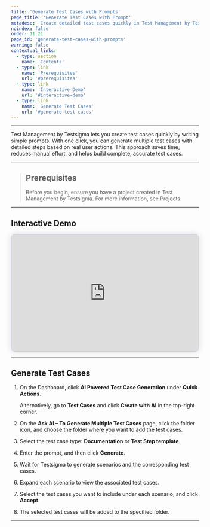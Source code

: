 ```yaml
---
title: 'Generate Test Cases with Prompts'
page_title: 'Generate Test Cases with Prompt'
metadesc: 'Create detailed test cases quickly in Test Management by Testsigma using simple prompts. Save time, reduce effort, & ensure accuracy with AI-powered test steps in one click'
noindex: false
order: 11.21
page_id: 'generate-test-cases-with-prompts'
warning: false
contextual_links:
  - type: section
    name: 'Contents'
  - type: link
    name: 'Prerequisites'
    url: '#prerequisites'
  - type: link
    name: 'Interactive Demo'
    url: '#interactive-demo'
  - type: link
    name: 'Generate Test Cases'
    url: '#generate-test-cases'
---
```


---

Test Management by Testsigma lets you create test cases quickly by writing simple prompts. With one click, you can generate multiple test cases with detailed steps based on real user actions. This approach saves time, reduces manual effort, and helps build complete, accurate test cases.

---

> ## **Prerequisites**
>
> Before you begin, ensure you have a project created in Test Management by Testsigma. For more information, see Projects.

---

## **Interactive Demo**

<div>
  <script async src="https://js.storylane.io/js/v2/storylane.js"></script>
  <div class="sl-embed" style="position:relative;padding-bottom:calc(57.42% + 25px);width:100%;height:0;transform:scale(1)">
    <iframe loading="lazy" class="sl-demo" src="https://app.storylane.io/demo/rzwtt8fjoyzj?embed=inline" name="sl-embed" allow="fullscreen" allowfullscreen style="position:absolute;top:0;left:0;width:100%!important;height:100%!important;border:1px solid rgba(63,95,172,0.35);box-shadow: 0px 0px 18px rgba(26, 19, 72, 0.15);border-radius:10px;box-sizing:border-box;"></iframe>
  </div>
</div>

---

## **Generate Test Cases**

1. On the Dashboard, click **AI Powered Test Case Generation** under **Quick Actions**.

   Alternatively, go to **Test Cases** and click **Create with AI** in the top-right corner.

2. On the **Ask AI – To Generate Multiple Test Cases** page, click the folder icon, and choose the folder where you want to add the test cases.

3. Select the test case type: **Documentation** or **Test Step template**.

4. Enter the prompt, and then click **Generate**.

5. Wait for Testsigma to generate scenarios and the corresponding test cases.

6. Expand each scenario to view the associated test cases.

7. Select the test cases you want to include under each scenario, and click **Accept**.

8. The selected test cases will be added to the specified folder.


---
